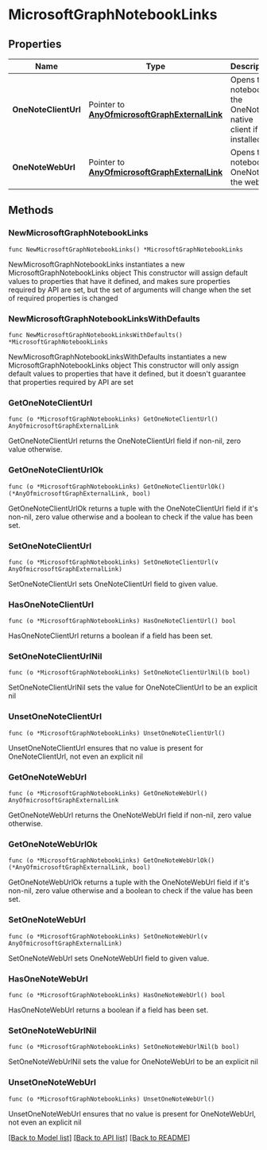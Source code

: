 # MicrosoftGraphNotebookLinks

## Properties

Name | Type | Description | Notes
------------ | ------------- | ------------- | -------------
**OneNoteClientUrl** | Pointer to [**AnyOfmicrosoftGraphExternalLink**](anyOf&lt;microsoft.graph.externalLink&gt;.md) | Opens the notebook in the OneNote native client if it&#39;s installed. | [optional] 
**OneNoteWebUrl** | Pointer to [**AnyOfmicrosoftGraphExternalLink**](anyOf&lt;microsoft.graph.externalLink&gt;.md) | Opens the notebook in OneNote on the web. | [optional] 

## Methods

### NewMicrosoftGraphNotebookLinks

`func NewMicrosoftGraphNotebookLinks() *MicrosoftGraphNotebookLinks`

NewMicrosoftGraphNotebookLinks instantiates a new MicrosoftGraphNotebookLinks object
This constructor will assign default values to properties that have it defined,
and makes sure properties required by API are set, but the set of arguments
will change when the set of required properties is changed

### NewMicrosoftGraphNotebookLinksWithDefaults

`func NewMicrosoftGraphNotebookLinksWithDefaults() *MicrosoftGraphNotebookLinks`

NewMicrosoftGraphNotebookLinksWithDefaults instantiates a new MicrosoftGraphNotebookLinks object
This constructor will only assign default values to properties that have it defined,
but it doesn't guarantee that properties required by API are set

### GetOneNoteClientUrl

`func (o *MicrosoftGraphNotebookLinks) GetOneNoteClientUrl() AnyOfmicrosoftGraphExternalLink`

GetOneNoteClientUrl returns the OneNoteClientUrl field if non-nil, zero value otherwise.

### GetOneNoteClientUrlOk

`func (o *MicrosoftGraphNotebookLinks) GetOneNoteClientUrlOk() (*AnyOfmicrosoftGraphExternalLink, bool)`

GetOneNoteClientUrlOk returns a tuple with the OneNoteClientUrl field if it's non-nil, zero value otherwise
and a boolean to check if the value has been set.

### SetOneNoteClientUrl

`func (o *MicrosoftGraphNotebookLinks) SetOneNoteClientUrl(v AnyOfmicrosoftGraphExternalLink)`

SetOneNoteClientUrl sets OneNoteClientUrl field to given value.

### HasOneNoteClientUrl

`func (o *MicrosoftGraphNotebookLinks) HasOneNoteClientUrl() bool`

HasOneNoteClientUrl returns a boolean if a field has been set.

### SetOneNoteClientUrlNil

`func (o *MicrosoftGraphNotebookLinks) SetOneNoteClientUrlNil(b bool)`

 SetOneNoteClientUrlNil sets the value for OneNoteClientUrl to be an explicit nil

### UnsetOneNoteClientUrl
`func (o *MicrosoftGraphNotebookLinks) UnsetOneNoteClientUrl()`

UnsetOneNoteClientUrl ensures that no value is present for OneNoteClientUrl, not even an explicit nil
### GetOneNoteWebUrl

`func (o *MicrosoftGraphNotebookLinks) GetOneNoteWebUrl() AnyOfmicrosoftGraphExternalLink`

GetOneNoteWebUrl returns the OneNoteWebUrl field if non-nil, zero value otherwise.

### GetOneNoteWebUrlOk

`func (o *MicrosoftGraphNotebookLinks) GetOneNoteWebUrlOk() (*AnyOfmicrosoftGraphExternalLink, bool)`

GetOneNoteWebUrlOk returns a tuple with the OneNoteWebUrl field if it's non-nil, zero value otherwise
and a boolean to check if the value has been set.

### SetOneNoteWebUrl

`func (o *MicrosoftGraphNotebookLinks) SetOneNoteWebUrl(v AnyOfmicrosoftGraphExternalLink)`

SetOneNoteWebUrl sets OneNoteWebUrl field to given value.

### HasOneNoteWebUrl

`func (o *MicrosoftGraphNotebookLinks) HasOneNoteWebUrl() bool`

HasOneNoteWebUrl returns a boolean if a field has been set.

### SetOneNoteWebUrlNil

`func (o *MicrosoftGraphNotebookLinks) SetOneNoteWebUrlNil(b bool)`

 SetOneNoteWebUrlNil sets the value for OneNoteWebUrl to be an explicit nil

### UnsetOneNoteWebUrl
`func (o *MicrosoftGraphNotebookLinks) UnsetOneNoteWebUrl()`

UnsetOneNoteWebUrl ensures that no value is present for OneNoteWebUrl, not even an explicit nil

[[Back to Model list]](../README.md#documentation-for-models) [[Back to API list]](../README.md#documentation-for-api-endpoints) [[Back to README]](../README.md)



